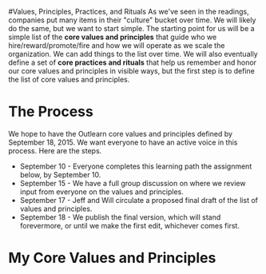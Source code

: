 <!--
{
"name": "outlearn-values-exercise",
"version" : "0.1",
"title" : "Outlearn Values Exercise",
"description" : "You are going to help define the Outlearn Culture by listing and defending the values and principles that you are most passionate about ",
"homepage" : "https://github.com/sigma-512/outlearn-culture-homework",
"freshnessDate" : 2015-08-27,
"author" : "Jeff Whatcott",
"license" : "CC BY 4.0"
}
-->

<!-- @section -->

#Values, Principles, Practices, and Rituals
As we've seen in the readings, companies put many items in their "culture" bucket over time. We will likely do the same, but we want to start simple. The starting point for us will be a simple list of the **core values and principles** that guide who we hire/reward/promote/fire and how we will operate as we scale the organization. We can add things to the list over time. We will also eventually define a set of **core practices and rituals** that help us remember and honor our core values and principles in visible ways, but the first step is to define the list of core values and principles.

# The Process
We hope to have the Outlearn core values and principles defined by September 18, 2015. We want everyone to have an active voice in this process. Here are the steps.
* September 10 - Everyone completes this learning path the assignment below, by September 10.
* September 15 - We have a full group discussion on where we review input from everyone on the values and principles.
* September 17 - Jeff and Will circulate a proposed final draft of the list of values and principles.
* September 18 - We publish the final version, which will stand forevermore, or until we make the first edit, whichever comes first.

<!-- @section -->
# My Core Values and Principles
<!-- @task, "hasDeliverable" : true, "text" : "List and defend the 5-7 core values and principles that you passionately believe should define the Outlearn culture."-->

